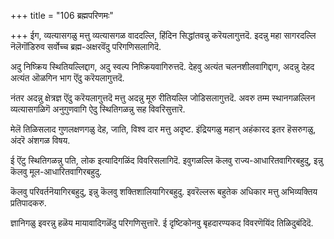 +++
title = "106 ब्रह्मपरिणमः"

+++
ईग, व्यत्यासगळु मत्तु व्यत्यासगळ वाददल्लि, हिंदिन सिद्धांतवन्नु करॆयलागुत्तदॆ. इदन्नु महा सागरदल्लि नॆलॆगॊंडिरुव सर्वोच्च ब्रह्म-अक्षरवॆंदु परिगणिसलागिदॆ.

अदु निष्क्रिय स्थितियल्लिद्दाग, अदु स्वल्प निष्क्रियवागिरुत्तदॆ. देहवु अत्यंत चलनशीलवागिद्दाग, अदन्नु देहद अत्यंत ऒळगिन भाग ऎंदु करॆयलागुत्तदॆ.

नंतर अदन्नु क्षेत्रज्ञ ऎंदु करॆयलागुत्तदॆ मत्तु अदन्नु मूरु रीतियल्लि जोडिसलागुत्तदॆ. अवरु तम्म स्थानगळल्लिन व्यत्यासगळिगॆ अनुगुणवागि ऐदु स्थितिगळन्नु सह विवरिसुत्तारॆ.

मेलॆ तिळिसलाद गुणलक्षणगळु देह, जाति, विश्व दार मत्तु अदृष्ट. इंद्रियगळु महान् अहंकारद इतर हॆसरुगळु, अंदरॆ अंशगळ विषय.

ई ऎंटु स्थितिगळन्नु पति, लोक इत्यादिगळिंद विवरिसलागिदॆ. इवुगळल्लि कॆलवु राज्य-आधारितवागिरबहुदु, इन्नु कॆलवु मूल-आधारितवागिरबहुदु.

कॆलवु परिवर्तनॆयागिरबहुदु, इन्नु कॆलवु शक्तिशालियागिरबहुदु. इवरॆल्लरू बहुतेक अधिकार मत्तु अभिव्यक्तिय प्रतिपादकरु.

ज्ञानिगळु इवरन्नु हळॆय मायावादिगळॆंदु परिगणिसुत्तारॆ. ई दृष्टिकोनवु बृहदारण्यकद विवरणॆयिंद तिळिदुबंदिदॆ.


